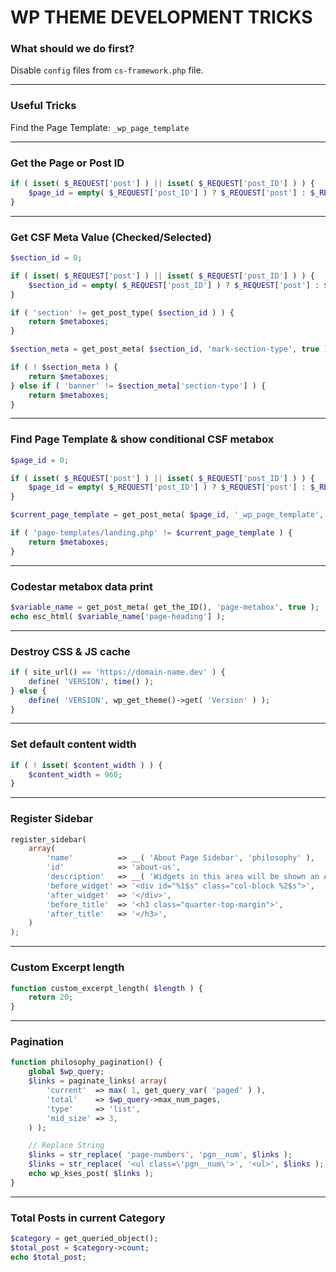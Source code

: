 # WP THEME DEVELOPMENT TRICKS

### What should we do first?
Disable `config` files from `cs-framework.php` file.

<hr>

### Useful Tricks
Find the Page Template: `_wp_page_template`

<hr>

### Get the Page or Post ID
```php
if ( isset( $_REQUEST['post'] ) || isset( $_REQUEST['post_ID'] ) ) {
    $page_id = empty( $_REQUEST['post_ID'] ) ? $_REQUEST['post'] : $_REQUEST['post_ID'];
}
```

<hr>

### Get CSF Meta Value (Checked/Selected)
```php
$section_id = 0;

if ( isset( $_REQUEST['post'] ) || isset( $_REQUEST['post_ID'] ) ) {
	$section_id = empty( $_REQUEST['post_ID'] ) ? $_REQUEST['post'] : $_REQUEST['post_ID'];
}

if ( 'section' != get_post_type( $section_id ) ) {
	return $metaboxes;
}

$section_meta = get_post_meta( $section_id, 'mark-section-type', true );

if ( ! $section_meta ) {
	return $metaboxes;
} else if ( 'banner' != $section_meta['section-type'] ) {
	return $metaboxes;
}
```

<hr>

### Find Page Template & show conditional CSF metabox
```php
$page_id = 0;

if ( isset( $_REQUEST['post'] ) || isset( $_REQUEST['post_ID'] ) ) {
	$page_id = empty( $_REQUEST['post_ID'] ) ? $_REQUEST['post'] : $_REQUEST['post_ID'];
}

$current_page_template = get_post_meta( $page_id, '_wp_page_template', true );

if ( 'page-templates/landing.php' != $current_page_template ) {
	return $metaboxes;
}
```

<hr>

### Codestar metabox data print
```php
$variable_name = get_post_meta( get_the_ID(), 'page-metabox', true );
echo esc_html( $variable_name['page-heading'] );
```

<hr>

###  Destroy CSS & JS cache
```php
if ( site_url() == 'https://domain-name.dev' ) {
	define( 'VERSION', time() );
} else {
	define( 'VERSION', wp_get_theme()->get( 'Version' ) );
}
```

<hr>

### Set default content width
```php
if ( ! isset( $content_width ) ) {
	$content_width = 960;
}
```

<hr>

### Register Sidebar
```php
register_sidebar(
    array(
        'name'          => __( 'About Page Sidebar', 'philosophy' ),
        'id'            => 'about-us',
        'description'   => __( 'Widgets in this area will be shown an About us page.', 'philosophy' ),
        'before_widget' => '<div id="%1$s" class="col-block %2$s">',
        'after_widget'  => '</div>',
        'before_title'  => '<h3 class="quarter-top-margin">',
        'after_title'   => '</h3>',
    )
);
```

<hr>

### Custom Excerpt length
```php
function custom_excerpt_length( $length ) {
	return 20;
}
```

<hr>

### Pagination
```php
function philosophy_pagination() {
	global $wp_query;
	$links = paginate_links( array(
		'current'  => max( 1, get_query_var( 'paged' ) ),
		'total'    => $wp_query->max_num_pages,
		'type'     => 'list',
		'mid_size' => 3,
	) );

    // Replace String
	$links = str_replace( 'page-numbers', 'pgn__num', $links );
	$links = str_replace( '<ul class=\'pgn__num\'>', '<ul>', $links );
	echo wp_kses_post( $links );
}
```

<hr>

### Total Posts in current Category
```php
$category = get_queried_object();
$total_post = $category->count;
echo $total_post;
```
